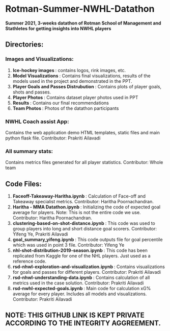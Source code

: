 # Rotman-Summer-NWHL-Datathon


<b>Summer 2021, 3-weeks datathon of Rotman School of Management and Stathletes for getting insights into NWHL players</b>


## Directories:

### Images and Visualizations:

1. <b> Ice-hockey images </b>: contains logos, rink images, etc.
2. <b> Model Visualizations </b>: Contains final visualizations, results of the models used in the project and demonstrated in the PPT.
3. <b> Player Goals and Passes Distrubution </b>: Contains plots of player goals, shots and passes.
4. <b> Player Photos </b>: Contains dataset player photos used in PPT
5. <b> Results </b>: Contains our final recommendations
6. <b> Team Photos </b>: Photos of the datathon participants


### NWHL Coach assist App:

Contains the web application demo HTML templates, static files and main python flask file. Contributor: Prakriti Ailavadi


### All summary stats:

Contains metrics files generated for all player statistics. Contributor: Whole team


## Code Files:

1. <b> Faceoff-Takeaway-Haritha.ipynb </b>: Calculation of Face-off and Takeaway specialist metrics. Contributor: Haritha Poornachandran.
2. <b> Haritha - MMA Datathon.ipynb </b>: Initializing the code of expected goal average for players. Note: This is not the entire code we use. Contributor: Haritha Poornachandran.
3. <b> clustering-based-on-shot-distance.ipynb </b>: This code was used to group players into long and short distance goal scorers. Contributor: Yifeng Ye, Prakriti Ailavadi
4. <b> goal_summary_yifeng.ipynb </b>: This code outputs file for goal percentile which was used in point 3 file. Contributor: Yifeng Ye
5. <b> nhl-shot-distribution-2019-season.ipynb </b>: This code has been replicated from Kaggle for one of the NHL players. Just used as a reference code.
6. <b> rsd-nhwl-exploration-and-visualization.ipynb </b>: Contains visualizations for goals and passes for different players. Contributor: Prakriti Ailavadi
7. <b> rsd-nhwl-understanding-data.ipynb </b>: Contains calculation of all metrics used in the case solution. Contributor: Prakriti Ailavadi
8. <b> rsd-nwhl-expected-goals.ipynb </b>: Main code for calculation xG% average for every player. Includes all models and visualizations. Contributor: Prakriti Ailavadi


## NOTE: THIS GITHUB LINK IS KEPT PRIVATE ACCORDING TO THE INTEGRITY AGGREEMENT.







